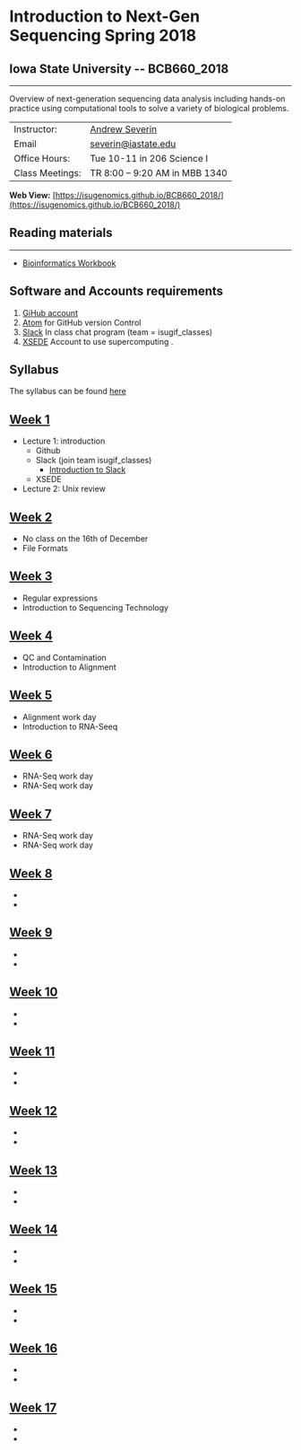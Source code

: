 # Introduction to Next-Gen Sequencing Spring 2018

## Iowa State University -- BCB660_2018
---
Overview of next-generation sequencing data analysis including hands-on practice using computational tools to solve a variety of biological problems.

| | |  
|---|---|  
|Instructor:|	[Andrew Severin](severin@iastate.edu)|  
|Email|severin@iastate.edu|  
|Office Hours:| Tue 10-11 in 206 Science I|
|Class Meetings:| TR 8:00 – 9:20 AM in MBB 1340|

**Web View:** [https://isugenomics.github.io/BCB660_2018/](https://isugenomics.github.io/BCB660_2018/)

## Reading materials
---
* [Bioinformatics Workbook](https://isugenomics.github.io/bioinformatics-workbook/)

## Software and Accounts requirements
1. [GiHub account](www.github.com)
2. [Atom](https://atom.io/) for GitHub version Control
3. [Slack](https://slack.com/get-started) In class chat program (team = isugif_classes)
4. [XSEDE](https://portal.xsede.org/?p_p_id=58&p_p_lifecycle=0&p_p_state=maximized&p_p_mode=view&saveLastPath=0&_58_struts_action=%2Flogin%2Fcreate_account) Account to use supercomputing .

## Syllabus
The syllabus can be found [here](Syllabus.md)

## [Week 1](\Week_01)
* Lecture 1: introduction
  * Github
  * Slack (join team isugif_classes)
    * [Introduction to Slack](https://github.com/ISUgenomics/bioinformatics-workbook/blob/master/Appendix/slack.md)
  * XSEDE
* Lecture 2: Unix review

## [Week 2](\Week_02)
* No class on the 16th of December
* File Formats

## [Week 3](\Week_03)
* Regular expressions
* Introduction to Sequencing Technology

## [Week 4](\Week_04)
* QC and Contamination
* Introduction to Alignment

## [Week 5](\Week_05)
* Alignment work day
* Introduction to RNA-Seeq

## [Week 6](\Week_06)
* RNA-Seq work day
* RNA-Seq work day

## [Week 7](\Week_07)
* RNA-Seq work day
* RNA-Seq work day

## [Week 8](\Week_08)
*
*

## [Week 9](\Week_09)
*
*

## [Week 10](\Week_10)
*
*

## [Week 11](\Week_11)
*
*

## [Week 12](\Week_12)
*
*

## [Week 13](\Week_13)
*
*

## [Week 14](\Week_14)
*
*

## [Week 15](\Week_15)
*
*

## [Week 16](\Week_16)
*
*

## [Week 17](\Week_17)
*
*
